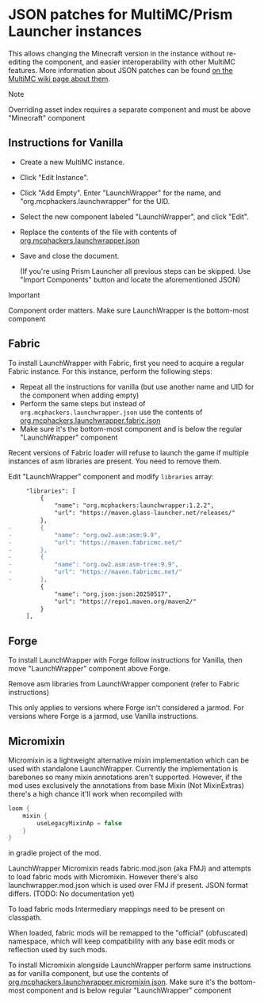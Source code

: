 # JSON patches for MultiMC/Prism Launcher instances
This allows changing the Minecraft version in the instance without re-editing the component, and easier interoperability with other MultiMC features. More information about JSON patches can be found [on the MultiMC wiki page about them](https://github.com/MultiMC/Launcher/wiki/JSON-Patches).

> [!NOTE]
> Overriding asset index requires a separate component and must be above "Minecraft" component

## Instructions for Vanilla
- Create a new MultiMC instance.
- Click "Edit Instance".
- Click "Add Empty". Enter "LaunchWrapper" for the name, and "org.mcphackers.launchwrapper" for the UID.
- Select the new component labeled "LaunchWrapper", and click "Edit".
- Replace the contents of the file with contents of [org.mcphackers.launchwrapper.json](org.mcphackers.launchwrapper.json)
- Save and close the document.
 
    (If you're using Prism Launcher all previous steps can be skipped. Use "Import Components" button and locate the aforementioned JSON)

> [!IMPORTANT] 
> Component order matters. Make sure LaunchWrapper is the bottom-most component

## Fabric
To install LaunchWrapper with Fabric, first you need to acquire a regular Fabric instance.
For this instance, perform the following steps:

- Repeat all the instructions for vanilla (but use another name and UID for the component when adding empty)
- Perform the same steps but instead of `org.mcphackers.launchwrapper.json` use the contents of [org.mcphackers.launchwrapper.fabric.json](org.mcphackers.launchwrapper.fabric.json)
- Make sure it's the bottom-most component and is below the regular "LaunchWrapper" component

Recent versions of Fabric loader will refuse to launch the game if multiple instances of asm libraries are present. You need to remove them.

Edit "LaunchWrapper" component and modify `libraries` array:

```diff
     "libraries": [
         {
             "name": "org.mcphackers:launchwrapper:1.2.2",
             "url": "https://maven.glass-launcher.net/releases/"
         },
-        {
-            "name": "org.ow2.asm:asm:9.9",
-            "url": "https://maven.fabricmc.net/"
-        },
-        {
-            "name": "org.ow2.asm:asm-tree:9.9",
-            "url": "https://maven.fabricmc.net/"
-        },
         {
             "name": "org.json:json:20250517",
             "url": "https://repo1.maven.org/maven2/"
         }
     ],
```
## Forge
To install LaunchWrapper with Forge follow instructions for Vanilla, then move "LaunchWrapper" component above Forge.

Remove asm libraries from LaunchWrapper component (refer to Fabric instructions)

This only applies to versions where Forge isn't considered a jarmod. For versions where Forge is a jarmod, use Vanilla instructions.
<!-- TODO: Determine version range -->

## Micromixin
Micromixin is a lightweight alternative mixin implementation which can be used with standalone LaunchWrapper. Currently the implementation is barebones so many mixin annotations aren't supported. However, if the mod uses exclusively the annotations from base Mixin (Not MixinExtras) there's a high chance it'll work when recompiled with
```groovy
loom {
    mixin {
        useLegacyMixinAp = false
    }
}
```
in gradle project of the mod.

LaunchWrapper Micromixin reads fabric.mod.json (aka FMJ) and attempts to load fabric mods with Micromixin. However there's also launchwrapper.mod.json which is used over FMJ if present.
JSON format differs. (TODO: No documentation yet)

To load fabric mods Intermediary mappings need to be present on classpath.

When loaded, fabric mods will be remapped to the "official" (obfuscated) namespace, which will keep compatibility with any base edit mods or reflection used by such mods.

To install Micromixin alongside LaunchWrapper perform same instructions as for vanilla component, but use the contents of [org.mcphackers.launchwrapper.micromixin.json](org.mcphackers.launchwrapper.micromixin.json). Make sure it's the bottom-most component and is below regular "LaunchWrapper" component
